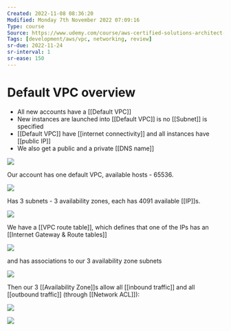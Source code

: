 ```yaml
---
Created: 2022-11-08 08:36:20
Modified: Monday 7th November 2022 07:09:16
Type: course
Source: https://www.udemy.com/course/aws-certified-solutions-architect-associate-saa-c01/?xref=E0Aed11STH4LPUQvCz0GJFABTmM=
Tags: [development/aws/vpc, networking, review]
sr-due: 2022-11-24
sr-interval: 1
sr-ease: 150
---
```


# Default VPC overview

- All new accounts have a [[Default VPC]]
- New instances are launched into [[Default VPC]] is no [[Subnet]] is specified
- [[Default VPC]] have [[internet connectivity]] and all instances have [[public IP]]
- We also get a public and a private [[DNS name]]

![](2020-01-01-15-49-19.png)

Our account has one default VPC, available hosts - 65536.

![](2020-01-01-15-50-23.png)

Has 3 subnets - 3 availability zones, each has 4091 available [[IP]]s.

![](2020-01-01-15-51-37.png)

We have a [[VPC route table]], which defines that one of the IPs has an [[Internet Gateway & Route tables]]

![](2020-01-01-15-54-01.png)

and has associations to our 3 availability zone subnets

![](2020-01-01-15-54-34.png)

Then our 3 [[Availability Zone]]s allow all [[inbound traffic]] and all [[outbound traffic]] (through [[Network ACL]]):

![](2020-01-01-15-55-44.png)

![](2020-01-01-15-55-55.png)